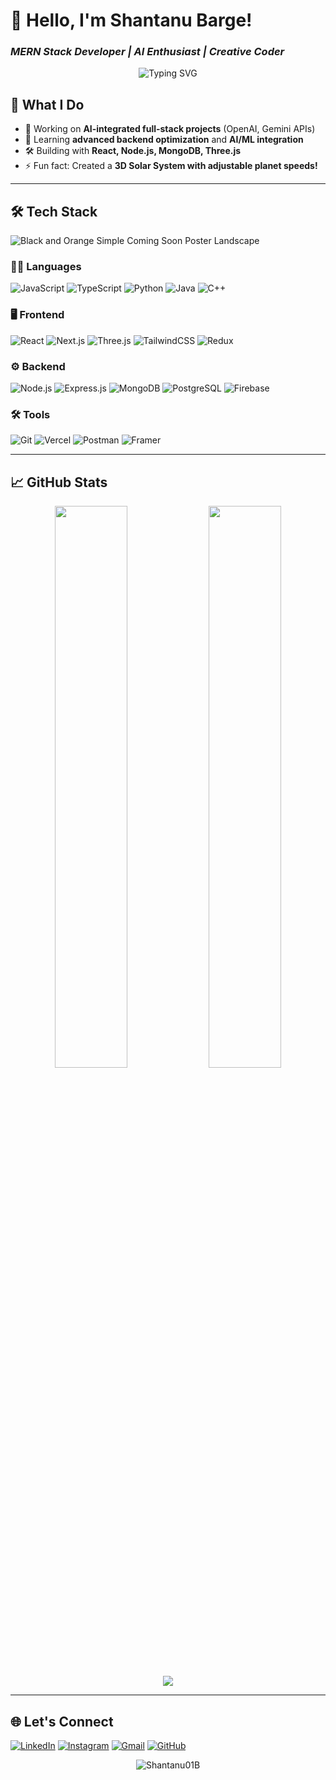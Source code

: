 # 💫 Hello, I'm Shantanu Barge! 
### *MERN Stack Developer | AI Enthusiast | Creative Coder*

<div align="center">
  <img src="https://readme-typing-svg.demolab.com?font=Fira+Code&pause=1000&color=7F3FBF&width=435&lines=Building+intelligent+web+solutions;Turning+ideas+into+interactive+experiences;3D+Visualization+Enthusiast" alt="Typing SVG" />
</div>

## 🚀 What I Do
- 🔭 Working on **AI-integrated full-stack projects** (OpenAI, Gemini APIs)
- 🌱 Learning **advanced backend optimization** and **AI/ML integration**
- 🛠 Building with **React, Node.js, MongoDB, Three.js**
- ⚡ Fun fact: Created a **3D Solar System with adjustable planet speeds!**

---

## 🛠 Tech Stack
![Black and Orange Simple Coming Soon Poster Landscape](https://github.com/user-attachments/assets/558e8e89-e4de-4ab6-9dde-a43fae27e41f)



### 👨‍💻 Languages
![JavaScript](https://img.shields.io/badge/javascript-%23323330.svg?style=for-the-badge&logo=javascript&logoColor=%23F7DF1E)
![TypeScript](https://img.shields.io/badge/typescript-%23007ACC.svg?style=for-the-badge&logo=typescript&logoColor=white)
![Python](https://img.shields.io/badge/python-3670A0?style=for-the-badge&logo=python&logoColor=ffdd54)
![Java](https://img.shields.io/badge/java-%23ED8B00.svg?style=for-the-badge&logo=openjdk&logoColor=white)
![C++](https://img.shields.io/badge/c++-%2300599C.svg?style=for-the-badge&logo=c%2B%2B&logoColor=white)

### 🖥 Frontend
![React](https://img.shields.io/badge/react-%2320232a.svg?style=for-the-badge&logo=react&logoColor=%2361DAFB)
![Next.js](https://img.shields.io/badge/Next-black?style=for-the-badge&logo=next.js&logoColor=white)
![Three.js](https://img.shields.io/badge/threejs-black?style=for-the-badge&logo=three.js&logoColor=white)
![TailwindCSS](https://img.shields.io/badge/tailwindcss-%2338B2AC.svg?style=for-the-badge&logo=tailwind-css&logoColor=white)
![Redux](https://img.shields.io/badge/redux-%23593d88.svg?style=for-the-badge&logo=redux&logoColor=white)

### ⚙ Backend
![Node.js](https://img.shields.io/badge/node.js-6DA55F?style=for-the-badge&logo=node.js&logoColor=white)
![Express.js](https://img.shields.io/badge/express.js-%23404d59.svg?style=for-the-badge&logo=express&logoColor=%2361DAFB)
![MongoDB](https://img.shields.io/badge/MongoDB-%234ea94b.svg?style=for-the-badge&logo=mongodb&logoColor=white)
![PostgreSQL](https://img.shields.io/badge/postgres-%23316192.svg?style=for-the-badge&logo=postgresql&logoColor=white)
![Firebase](https://img.shields.io/badge/firebase-a08021?style=for-the-badge&logo=firebase&logoColor=ffcd34)

### 🛠 Tools
![Git](https://img.shields.io/badge/git-%23F05033.svg?style=for-the-badge&logo=git&logoColor=white)
![Vercel](https://img.shields.io/badge/vercel-%23000000.svg?style=for-the-badge&logo=vercel&logoColor=white)
![Postman](https://img.shields.io/badge/Postman-FF6C37?style=for-the-badge&logo=postman&logoColor=white)
![Framer](https://img.shields.io/badge/Framer-black?style=for-the-badge&logo=framer&logoColor=blue)

---

## 📈 GitHub Stats

<div align="center">
  <img width="48%" src="https://github-readme-stats.vercel.app/api?username=Shantanu01B&show_icons=true&theme=radical&hide_border=true" />
  <img width="48%" src="https://github-readme-streak-stats.herokuapp.com/?user=Shantanu01B&theme=radical&hide_border=true" />
</div>

<div align="center">
  <img src="https://github-readme-stats.vercel.app/api/top-langs/?username=Shantanu01B&layout=compact&theme=radical&hide_border=true" />
</div>

---

## 🌐 Let's Connect
[![LinkedIn](https://img.shields.io/badge/LinkedIn-0077B5?style=for-the-badge&logo=linkedin&logoColor=white)](https://linkedin.com/in/Shantanu-Barge)
[![Instagram](https://img.shields.io/badge/Instagram-E4405F?style=for-the-badge&logo=instagram&logoColor=white)](https://instagram.com/shantanu_barge)
[![Gmail](https://img.shields.io/badge/Gmail-D14836?style=for-the-badge&logo=gmail&logoColor=white)](mailto:shantanubarge2005@gmail.com)
[![GitHub](https://img.shields.io/badge/GitHub-100000?style=for-the-badge&logo=github&logoColor=white)](https://github.com/Shantanu01B)

<div align="center">
  <img src="https://komarev.com/ghpvc/?username=Shantanu01B&label=Profile%20views&color=7F3FBF&style=flat" alt="Shantanu01B" /> 
</div>
